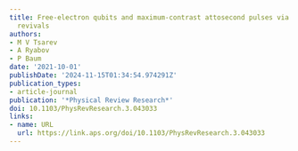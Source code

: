 ```yaml
---
title: Free-electron qubits and maximum-contrast attosecond pulses via temporal Talbot
  revivals
authors:
- M V Tsarev
- A Ryabov
- P Baum
date: '2021-10-01'
publishDate: '2024-11-15T01:34:54.974291Z'
publication_types:
- article-journal
publication: '*Physical Review Research*'
doi: 10.1103/PhysRevResearch.3.043033
links:
- name: URL
  url: https://link.aps.org/doi/10.1103/PhysRevResearch.3.043033
---
```

